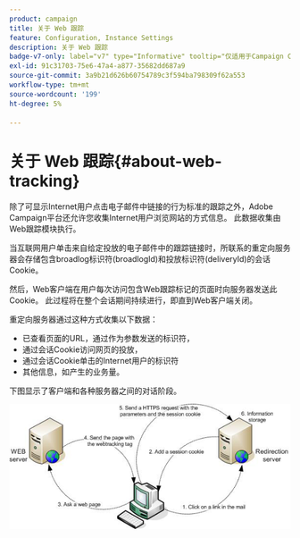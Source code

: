 ```yaml
---
product: campaign
title: 关于 Web 跟踪
feature: Configuration, Instance Settings
description: 关于 Web 跟踪
badge-v7-only: label="v7" type="Informative" tooltip="仅适用于Campaign Classicv7"
exl-id: 91c31703-75e6-47a4-a877-35682dd687a9
source-git-commit: 3a9b21d626b60754789c3f594ba798309f62a553
workflow-type: tm+mt
source-wordcount: '199'
ht-degree: 5%

---
```


# 关于 Web 跟踪{#about-web-tracking}

除了可显示Internet用户点击电子邮件中链接的行为标准的跟踪之外，Adobe Campaign平台还允许您收集Internet用户浏览网站的方式信息。 此数据收集由Web跟踪模块执行。

当互联网用户单击来自给定投放的电子邮件中的跟踪链接时，所联系的重定向服务器会存储包含broadlog标识符(broadlogId)和投放标识符(deliveryId)的会话Cookie。

然后，Web客户端在用户每次访问包含Web跟踪标记的页面时向服务器发送此Cookie。 此过程将在整个会话期间持续进行，即直到Web客户端关闭。

重定向服务器通过这种方式收集以下数据：

* 已查看页面的URL，通过作为参数发送的标识符，
* 通过会话Cookie访问网页的投放，
* 通过会话Cookie单击的Internet用户的标识符
* 其他信息，如产生的业务量。

下图显示了客户端和各种服务器之间的对话阶段。

![](assets/d_ncs_integration_webtracking_structure1.png)
